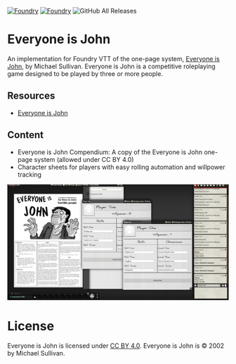 [![Foundry](https://img.shields.io/badge/Foundry%40MinimumCore-0.6.6-yellow)](https://foundryvtt.com/)
[![Foundry](https://img.shields.io/badge/Foundry%40CompatibleCore-0.7.4-yellow)](https://foundryvtt.com/)
![GitHub All Releases](https://img.shields.io/github/downloads/sparkcity/fvtt-eij/total)

# Everyone is John
An implementation for Foundry VTT of the one-page system, [Everyone is John](https://overlycommonname.github.io/john.html), by Michael Sullivan. Everyone is John is a competitive roleplaying game designed to be played by three or more people.

## Resources
* [Everyone is John](https://overlycommonname.github.io/john.html)

## Content
* Everyone is John Compendium: A copy of the Everyone is John one-page system (allowed under CC BY 4.0)
* Character sheets for players with easy rolling automation and willpower tracking

![Image](https://raw.githubusercontent.com/sparkcity/fvttprojects/master/screenshots/eij.png "Everyone is John Overview")

# License
Everyone is John is licensed under [CC BY 4.0](https://creativecommons.org/licenses/by/4.0). Everyone is John is © 2002 by Michael Sullivan.